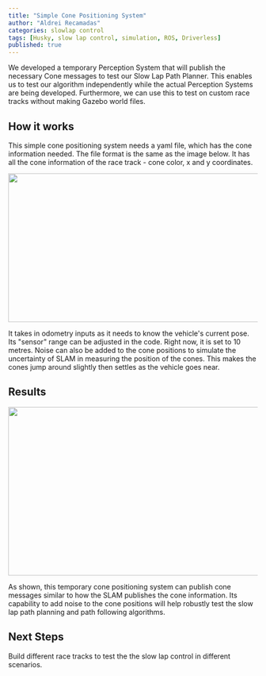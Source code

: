 ```yaml
---
title: "Simple Cone Positioning System"
author: "Aldrei Recamadas"
categories: slowlap control
tags: [Husky, slow lap control, simulation, ROS, Driverless]
published: true
---
```


We developed a temporary Perception System that will publish the necessary Cone messages to test our Slow Lap Path Planner.
This enables us to test our algorithm independently while the actual Perception Systems are being developed.
Furthermore, we can use this to test on custom race tracks without making  Gazebo world files.

## How it works
This simple cone positioning system needs a yaml file, which has the cone information needed. The file format is the same as the image below.
It has all the cone information of the race track - cone color, x and y coordinates.

<p align="center">
<img width="700" height="300" src="https://user-images.githubusercontent.com/75785603/137854561-016bd6f8-50d1-4e5d-ac6e-1f88e5db4e3a.JPG"/>
</p>
It takes in odometry inputs as it needs to know the vehicle's current pose.
Its "sensor" range can be adjusted in the code. Right now, it is set to 10 metres.
Noise can also be added to the cone positions to simulate the uncertainty of SLAM in measuring the position of the cones. This makes the cones jump around slightly then settles as the vehicle goes near.


## Results
<p align="center">
  <img width="600" height="340" src="https://user-images.githubusercontent.com/75785603/137854493-1e6d1dbe-68cb-4c72-b757-ddb20a9ec894.gif"/>
</p>

As shown, this temporary cone positioning system can publish cone messages similar to how the SLAM publishes the cone information. Its capability to add noise to the cone positions will help robustly test the slow lap path planning and path following algorithms.

## Next Steps
Build different race tracks to test the the slow lap control in different scenarios.
